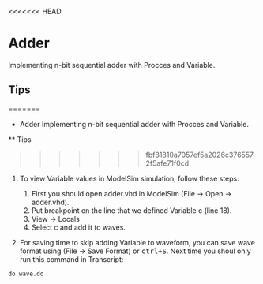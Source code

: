 <<<<<<< HEAD
# Adder
Implementing n-bit sequential adder with Procces and Variable.

## Tips
=======
* Adder
Implementing n-bit sequential adder with Procces and Variable.

** Tips
>>>>>>> fbf81810a7057ef5a2026c3765572f5afe71f0cd
1. To view Variable values in ModelSim simulation, follow these steps:
    1. First you should open adder.vhd in ModelSim (File -> Open -> adder.vhd).
    2. Put breakpoint on the line that we defined Variable c (line 18).
    3. View -> Locals
    4. Select c and add it to waves.

2. For saving time to skip adding Variable to waveform, you can save wave format using (File -> Save Format) or <kbd>ctrl+S</kbd>. Next time you shoul only run this command in Transcript:
```code
do wave.do
```